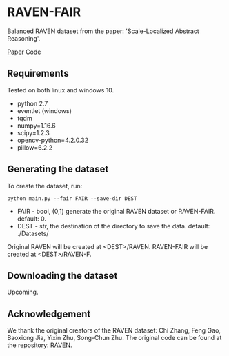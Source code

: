 # RAVEN-FAIR
Balanced RAVEN dataset from the paper: 'Scale-Localized Abstract Reasoning'.

[Paper](https://github.com/yanivbenny/MRNet) [Code](https://github.com/yanivbenny/MRNet)

## Requirements
Tested on both linux and windows 10.
* python 2.7
* eventlet (windows)
* tqdm
* numpy=1.16.6
* scipy=1.2.3
* opencv-python=4.2.0.32
* pillow=6.2.2


## Generating the dataset
To create the dataset, run:
```
python main.py --fair FAIR --save-dir DEST
```
* FAIR - bool, (0,1) generate the original RAVEN dataset or RAVEN-FAIR. default: 0.
* DEST - str, the destination of the directory to save the data. default: ./Datasets/

Original RAVEN will be created at \<DEST\>/RAVEN.
RAVEN-FAIR will be created at \<DEST\>/RAVEN-F. 
## Downloading the dataset
Upcoming.


## Acknowledgement
We thank the original creators of the RAVEN dataset:
Chi Zhang, Feng Gao, Baoxiong Jia, Yixin Zhu, Song-Chun Zhu.
The original code can be found at the repository: [RAVEN](https://github.com/WellyZhang/RAVEN).
